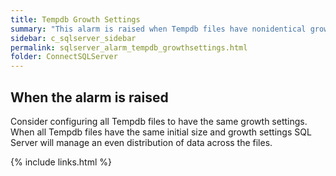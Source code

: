 ```yaml
---
title: Tempdb Growth Settings
summary: "This alarm is raised when Tempdb files have nonidentical growth settings."
sidebar: c_sqlserver_sidebar
permalink: sqlserver_alarm_tempdb_growthsettings.html
folder: ConnectSQLServer
---
```






## When the alarm is raised

Consider configuring all Tempdb files to have the same growth settings. When all Tempdb files have the same initial size and growth settings SQL Server will manage an even distribution of data across the files.

{% include links.html %}

